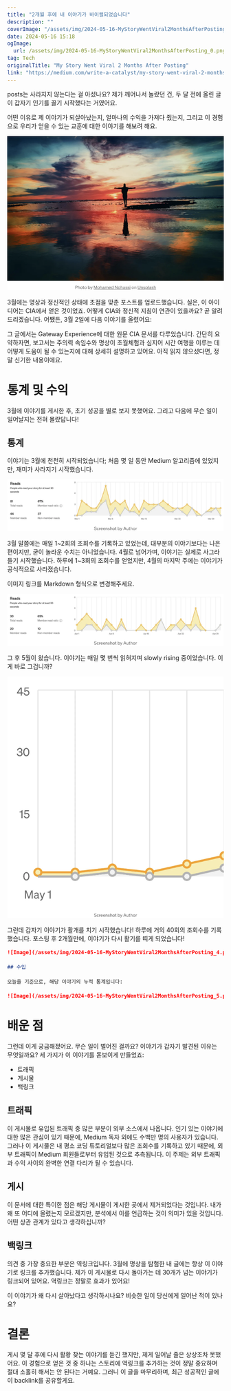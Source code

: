 ```yaml
---
title: "2개월 후에 내 이야기가 바이럴되었습니다"
description: ""
coverImage: "/assets/img/2024-05-16-MyStoryWentViral2MonthsAfterPosting_0.png"
date: 2024-05-16 15:18
ogImage: 
  url: /assets/img/2024-05-16-MyStoryWentViral2MonthsAfterPosting_0.png
tag: Tech
originalTitle: "My Story Went Viral 2 Months After Posting"
link: "https://medium.com/write-a-catalyst/my-story-went-viral-2-months-after-posting-b5f2a61c434a"
---
```



posts는 사라지지 않는다는 걸 아셨나요? 제가 깨어나서 놀랐던 건, 두 달 전에 올린 글이 갑자기 인기를 끌기 시작했다는 거였어요.

어떤 이유로 제 이야기가 되살아났는지, 얼마나의 수익을 가져다 줬는지, 그리고 이 경험으로 우리가 얻을 수 있는 교훈에 대한 이야기를 해보려 해요.

![Story](/assets/img/2024-05-16-MyStoryWentViral2MonthsAfterPosting_0.png)

<div class="content-ad"></div>

3월에는 명상과 정신적인 상태에 초점을 맞춘 포스트를 업로드했습니다. 실은, 이 아이디어는 CIA에서 얻은 것이었죠. 어떻게 CIA와 정신적 지침이 연관이 있을까요? 곧 알려드리겠습니다. 어쨌든, 3월 2일에 다음 이야기를 올렸어요:

그 글에서는 Gateway Experience에 대한 원문 CIA 문서를 다루었습니다. 간단히 요약하자면, 보고서는 주의력 속임수와 명상이 초월체험과 심지어 시간 여행을 이루는 데 어떻게 도움이 될 수 있는지에 대해 상세히 설명하고 있어요. 아직 읽지 않으셨다면, 정말 신기한 내용이에요.

# 통계 및 수익

3월에 이야기를 게시한 후, 초기 성공을 별로 보지 못했어요. 그리고 다음에 무슨 일이 일어날지는 전혀 몰랐답니다!

<div class="content-ad"></div>

## 통계

이야기는 3월에 천천히 시작되었습니다; 처음 몇 일 동안 Medium 알고리즘에 있었지만, 재미가 사라지기 시작했습니다.

![Story](/assets/img/2024-05-16-MyStoryWentViral2MonthsAfterPosting_1.png)

3월 말쯤에는 매일 1~2회의 조회수를 기록하고 있었는데, 대부분의 이야기보다는 나은 편이지만, 굳이 놀라운 수치는 아니었습니다. 4월로 넘어가며, 이야기는 실제로 사그라들기 시작했습니다. 하루에 1~3회의 조회수를 얻었지만, 4월의 마지막 주에는 이야기가 공식적으로 사라졌습니다.

<div class="content-ad"></div>

이미지 링크를 Markdown 형식으로 변경해주세요.

![MyStoryWentViral2MonthsAfterPosting_2](/assets/img/2024-05-16-MyStoryWentViral2MonthsAfterPosting_2.png)

그 후 5월이 왔습니다. 이야기는 매일 몇 번씩 읽혀지며 slowly rising 중이었습니다. 이게 바로 그겁니까?

![MyStoryWentViral2MonthsAfterPosting_3](/assets/img/2024-05-16-MyStoryWentViral2MonthsAfterPosting_3.png)

그런데 갑자기 이야기가 활개를 치기 시작했습니다! 하루에 거의 40회의 조회수를 기록했습니다. 포스팅 후 2개월만에, 이야기가 다시 활기를 띠게 되었습니다!

<div class="content-ad"></div>

```markdown
![Image](/assets/img/2024-05-16-MyStoryWentViral2MonthsAfterPosting_4.png)

## 수입

오늘을 기준으로, 해당 이야기의 누적 통계입니다:

![Image](/assets/img/2024-05-16-MyStoryWentViral2MonthsAfterPosting_5.png)
```

<div class="content-ad"></div>

# 배운 점

그런데 이게 궁금해졌어요. 무슨 일이 벌어진 걸까요? 이야기가 갑자기 발견된 이유는 무엇일까요? 세 가지가 이 이야기를 돋보이게 만들었죠:

- 트래픽
- 게시물
- 백링크

## 트래픽

<div class="content-ad"></div>

이 게시물로 유입된 트래픽 중 많은 부분이 외부 소스에서 나옵니다. 인기 있는 이야기에 대한 많은 관심이 있기 때문에, Medium 독자 외에도 수백만 명의 사용자가 있습니다. 그러나 이 게시물은 내 평소 코딩 튜토리얼보다 많은 조회수를 기록하고 있기 때문에, 외부 트래픽이 Medium 회원들로부터 유입된 것으로 추측됩니다. 이 주제는 외부 트래픽과 수익 사이의 완벽한 연결 다리가 될 수 있습니다.

## 게시

이 문서에 대한 특이한 점은 해당 게시물이 게시한 곳에서 제거되었다는 것입니다. 내가 왜 또 어디에 올렸는지 모르겠지만, 분석에서 이를 언급하는 것이 의미가 있을 것입니다. 어떤 상관 관계가 있다고 생각하십니까?

## 백링크

<div class="content-ad"></div>

의견 중 가장 중요한 부분은 역링크입니다. 3월에 명상을 탐험한 내 글에는 항상 이 이야기로 링크를 추가했습니다. 제가 이 게시물로 다시 돌아가는 데 30개가 넘는 이야기가 링크되어 있어요. 역링크는 정말로 효과가 있어요!

이 이야기가 왜 다시 살아났다고 생각하시나요? 비슷한 일이 당신에게 일어난 적이 있나요?

# 결론

게시 몇 달 후에 다시 활황 찾는 이야기를 듣긴 했지만, 제게 일어날 줄은 상상조차 못했어요. 이 경험으로 얻은 것 중 하나는 스토리에 역링크를 추가하는 것이 정말 중요하며 절대 소홀히 해서는 안 된다는 거예요. 그러니 이 글을 마무리하며, 최근 성공적인 글에 이 backlink를 공유할게요.